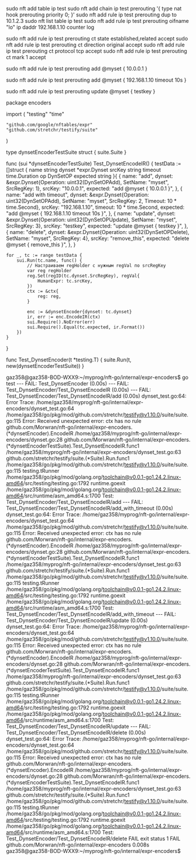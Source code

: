 sudo nft add table ip test
sudo nft add chain ip test prerouting '{ type nat hook prerouting priority 0; }'
sudo nft add rule ip test prerouting dup to 10.1.2.3
sudo nft list table ip test
sudo nft add rule ip test prerouting oifname "lo" ip daddr 192.168.1.10 counter log

sudo nft add rule ip test prerouting ct state established,related accept
sudo nft add rule ip test prerouting ct direction original accept
sudo nft add rule ip test prerouting ct protocol tcp accept
sudo nft add rule ip test prerouting ct mark 1 accept


sudo nft add rule ip test prerouting add @myset { 10.0.0.1 }

sudo nft add rule ip test prerouting add @myset { 192.168.1.10 timeout 10s }

sudo nft add rule ip test prerouting update @myset { testkey }



package encoders

import (
	"testing"
	"time"

	"github.com/google/nftables/expr"
	"github.com/stretchr/testify/suite"
)

type dynsetEncoderTestSuite struct {
	suite.Suite
}

func (sui *dynsetEncoderTestSuite) Test_DynsetEncodeIR() {
	testData := []struct {
		name     string
		dynset   *expr.Dynset
		srcKey   string
		timeout  time.Duration
		op       DynSetOP
		expected string
	}{
		{
			name:     "add",
			dynset:   &expr.Dynset{Operation: uint32(DynSetOPAdd), SetName: "myset", SrcRegKey: 1},
			srcKey:   "10.0.0.1",
			expected: "add @myset { 10.0.0.1 }",
		},
		{
			name:     "add with timeout",
			dynset:   &expr.Dynset{Operation: uint32(DynSetOPAdd), SetName: "myset", SrcRegKey: 2, Timeout: 10 * time.Second},
			srcKey:   "192.168.1.10",
			timeout:  10 * time.Second,
			expected: "add @myset { 192.168.1.10 timeout 10s }",
		},
		{
			name:     "update",
			dynset:   &expr.Dynset{Operation: uint32(DynSetOPUpdate), SetName: "myset", SrcRegKey: 3},
			srcKey:   "testkey",
			expected: "update @myset { testkey }",
		},
		{
			name:     "delete",
			dynset:   &expr.Dynset{Operation: uint32(DynSetOPDelete), SetName: "myset", SrcRegKey: 4},
			srcKey:   "remove_this",
			expected: "delete @myset { remove_this }",
		},
	}

	for _, tc := range testData {
		sui.Run(tc.name, func() {
			// Настраиваем regHolder с нужным regVal по srcRegKey
			var reg regHolder
			reg.Set(regID(tc.dynset.SrcRegKey), regVal{
				HumanExpr: tc.srcKey,
			})
			ctx := &ctx{
				reg: reg,
			}

			enc := &dynsetEncoder{dynset: tc.dynset}
			ir, err := enc.EncodeIR(ctx)
			sui.Require().NoError(err)
			sui.Require().Equal(tc.expected, ir.Format())
		})
	}
}

func Test_DynsetEncoder(t *testing.T) {
	suite.Run(t, new(dynsetEncoderTestSuite))
}


gaz358@gaz358-BOD-WXX9:~/myprog/nft-go/internal/expr-encoders$ go test
--- FAIL: Test_DynsetEncoder (0.00s)
    --- FAIL: Test_DynsetEncoder/Test_DynsetEncodeIR (0.00s)
        --- FAIL: Test_DynsetEncoder/Test_DynsetEncodeIR/add (0.00s)
            dynset_test.go:64: 
                        Error Trace:    /home/gaz358/myprog/nft-go/internal/expr-encoders/dynset_test.go:64
                                                                /home/gaz358/go/pkg/mod/github.com/stretchr/testify@v1.10.0/suite/suite.go:115
                        Error:          Received unexpected error:
                                        ctx has no rule
                                        github.com/Morwran/nft-go/internal/expr-encoders.(*dynsetEncoder).EncodeIR
                                                /home/gaz358/myprog/nft-go/internal/expr-encoders/dynset.go:28
                                        github.com/Morwran/nft-go/internal/expr-encoders.(*dynsetEncoderTestSuite).Test_DynsetEncodeIR.func1
                                                /home/gaz358/myprog/nft-go/internal/expr-encoders/dynset_test.go:63
                                        github.com/stretchr/testify/suite.(*Suite).Run.func1
                                                /home/gaz358/go/pkg/mod/github.com/stretchr/testify@v1.10.0/suite/suite.go:115
                                        testing.tRunner
                                                /home/gaz358/go/pkg/mod/golang.org/toolchain@v0.0.1-go1.24.2.linux-amd64/src/testing/testing.go:1792
                                        runtime.goexit
                                                /home/gaz358/go/pkg/mod/golang.org/toolchain@v0.0.1-go1.24.2.linux-amd64/src/runtime/asm_amd64.s:1700
                        Test:           Test_DynsetEncoder/Test_DynsetEncodeIR/add
        --- FAIL: Test_DynsetEncoder/Test_DynsetEncodeIR/add_with_timeout (0.00s)
            dynset_test.go:64: 
                        Error Trace:    /home/gaz358/myprog/nft-go/internal/expr-encoders/dynset_test.go:64
                                                                /home/gaz358/go/pkg/mod/github.com/stretchr/testify@v1.10.0/suite/suite.go:115
                        Error:          Received unexpected error:
                                        ctx has no rule
                                        github.com/Morwran/nft-go/internal/expr-encoders.(*dynsetEncoder).EncodeIR
                                                /home/gaz358/myprog/nft-go/internal/expr-encoders/dynset.go:28
                                        github.com/Morwran/nft-go/internal/expr-encoders.(*dynsetEncoderTestSuite).Test_DynsetEncodeIR.func1
                                                /home/gaz358/myprog/nft-go/internal/expr-encoders/dynset_test.go:63
                                        github.com/stretchr/testify/suite.(*Suite).Run.func1
                                                /home/gaz358/go/pkg/mod/github.com/stretchr/testify@v1.10.0/suite/suite.go:115
                                        testing.tRunner
                                                /home/gaz358/go/pkg/mod/golang.org/toolchain@v0.0.1-go1.24.2.linux-amd64/src/testing/testing.go:1792
                                        runtime.goexit
                                                /home/gaz358/go/pkg/mod/golang.org/toolchain@v0.0.1-go1.24.2.linux-amd64/src/runtime/asm_amd64.s:1700
                        Test:           Test_DynsetEncoder/Test_DynsetEncodeIR/add_with_timeout
        --- FAIL: Test_DynsetEncoder/Test_DynsetEncodeIR/update (0.00s)
            dynset_test.go:64: 
                        Error Trace:    /home/gaz358/myprog/nft-go/internal/expr-encoders/dynset_test.go:64
                                                                /home/gaz358/go/pkg/mod/github.com/stretchr/testify@v1.10.0/suite/suite.go:115
                        Error:          Received unexpected error:
                                        ctx has no rule
                                        github.com/Morwran/nft-go/internal/expr-encoders.(*dynsetEncoder).EncodeIR
                                                /home/gaz358/myprog/nft-go/internal/expr-encoders/dynset.go:28
                                        github.com/Morwran/nft-go/internal/expr-encoders.(*dynsetEncoderTestSuite).Test_DynsetEncodeIR.func1
                                                /home/gaz358/myprog/nft-go/internal/expr-encoders/dynset_test.go:63
                                        github.com/stretchr/testify/suite.(*Suite).Run.func1
                                                /home/gaz358/go/pkg/mod/github.com/stretchr/testify@v1.10.0/suite/suite.go:115
                                        testing.tRunner
                                                /home/gaz358/go/pkg/mod/golang.org/toolchain@v0.0.1-go1.24.2.linux-amd64/src/testing/testing.go:1792
                                        runtime.goexit
                                                /home/gaz358/go/pkg/mod/golang.org/toolchain@v0.0.1-go1.24.2.linux-amd64/src/runtime/asm_amd64.s:1700
                        Test:           Test_DynsetEncoder/Test_DynsetEncodeIR/update
        --- FAIL: Test_DynsetEncoder/Test_DynsetEncodeIR/delete (0.00s)
            dynset_test.go:64: 
                        Error Trace:    /home/gaz358/myprog/nft-go/internal/expr-encoders/dynset_test.go:64
                                                                /home/gaz358/go/pkg/mod/github.com/stretchr/testify@v1.10.0/suite/suite.go:115
                        Error:          Received unexpected error:
                                        ctx has no rule
                                        github.com/Morwran/nft-go/internal/expr-encoders.(*dynsetEncoder).EncodeIR
                                                /home/gaz358/myprog/nft-go/internal/expr-encoders/dynset.go:28
                                        github.com/Morwran/nft-go/internal/expr-encoders.(*dynsetEncoderTestSuite).Test_DynsetEncodeIR.func1
                                                /home/gaz358/myprog/nft-go/internal/expr-encoders/dynset_test.go:63
                                        github.com/stretchr/testify/suite.(*Suite).Run.func1
                                                /home/gaz358/go/pkg/mod/github.com/stretchr/testify@v1.10.0/suite/suite.go:115
                                        testing.tRunner
                                                /home/gaz358/go/pkg/mod/golang.org/toolchain@v0.0.1-go1.24.2.linux-amd64/src/testing/testing.go:1792
                                        runtime.goexit
                                                /home/gaz358/go/pkg/mod/golang.org/toolchain@v0.0.1-go1.24.2.linux-amd64/src/runtime/asm_amd64.s:1700
                        Test:           Test_DynsetEncoder/Test_DynsetEncodeIR/delete
FAIL
exit status 1
FAIL    github.com/Morwran/nft-go/internal/expr-encoders        0.008s
gaz358@gaz358-BOD-WXX9:~/myprog/nft-go/internal/expr-encoders$ 



